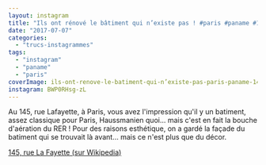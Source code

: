 ```yaml
---
layout: instagram
title: "Ils ont rénové le bâtiment qui n’existe pas ! #paris #paname #145ruelafayette"
date: "2017-07-07"
categories: 
  - "trucs-instagrammes"
tags: 
  - "instagram"
  - "paname"
  - "paris"
coverImage: ils-ont-renove-le-batiment-qui-n’existe-pas-paris-paname-145ruelafayette.jpg
instagram: BWP0RHsg-zL
---
```


Au 145, rue Lafayette, à Paris, vous avez l'impression qu'il y un batiment, assez classique pour Paris, Haussmanien quoi... mais c'est en fait la bouche d'aération du <abbr>RER</abbr>&nbsp;! Pour des raisons esthétique, on a gardé la façade du batiment qui se trouvait là avant... mais ce n'est plus que du décor.

<a href="https://fr.wikipedia.org/wiki/145,_rue_La_Fayette">145, rue La Fayette (sur Wikipedia)</a>